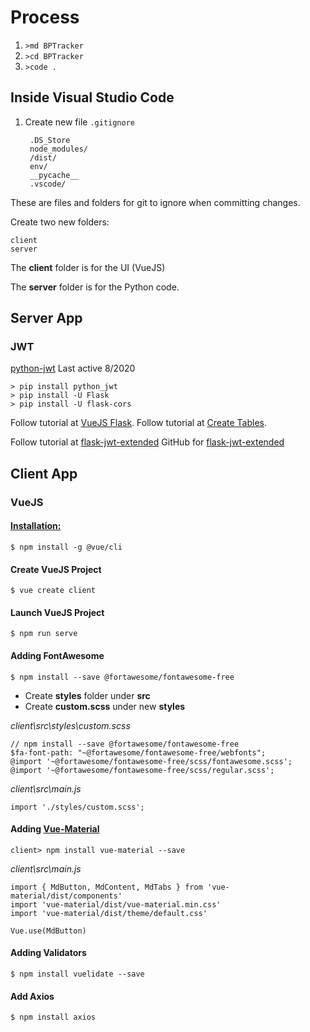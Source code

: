 # Process
1. `>md BPTracker`
2. `>cd BPTracker`
3. `>code .`

## Inside Visual Studio Code
1. Create new file `.gitignore`

        .DS_Store
        node_modules/
        /dist/
        env/
        __pycache__
        .vscode/

These are files and folders for git to ignore when committing changes.

Create two new folders:

    client
    server

The **client** folder is for the UI (VueJS)

The **server** folder is for the Python code.

## Server App
### JWT

[python-jwt](https://github.com/davedoesdev/python-jwt) Last active 8/2020


    > pip install python_jwt
    > pip install -U Flask 
    > pip install -U flask-cors


Follow tutorial at [VueJS Flask](https://stackabuse.com/single-page-apps-with-vue-js-and-flask-jwt-authentication/).
Follow tutorial at [Create Tables](https://www.sqlitetutorial.net/sqlite-python/create-tables/).

Follow tutorial at [flask-jwt-extended](https://flask-jwt-extended.readthedocs.io/en/stable/)
GitHub for [flask-jwt-extended](https://github.com/vimalloc/flask-jwt-extended/tree/1fec4dc22fe97fd3bf579548079543a8c0b61e3e)

## Client App
### VueJS

#### [Installation:](https://cli.vuejs.org/guide/installation.html)

    $ npm install -g @vue/cli

#### Create VueJS Project

    $ vue create client

#### Launch VueJS Project

    $ npm run serve

#### Adding FontAwesome

    $ npm install --save @fortawesome/fontawesome-free

* Create **styles** folder under **src**
* Create **custom.scss** under new **styles**

*client\src\styles\custom.scss*

    // npm install --save @fortawesome/fontawesome-free
    $fa-font-path: "~@fortawesome/fontawesome-free/webfonts";
    @import '~@fortawesome/fontawesome-free/scss/fontawesome.scss';
    @import '~@fortawesome/fontawesome-free/scss/regular.scss';

*client\src\main.js*

    import './styles/custom.scss';

#### Adding [Vue-Material](https://vuematerial.io/)

    client> npm install vue-material --save

*client\src\main.js*

    import { MdButton, MdContent, MdTabs } from 'vue-material/dist/components'
    import 'vue-material/dist/vue-material.min.css'
    import 'vue-material/dist/theme/default.css'

    Vue.use(MdButton)


#### Adding Validators

    $ npm install vuelidate --save

#### Add Axios

    $ npm install axios
